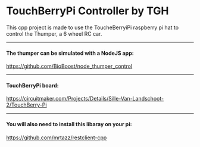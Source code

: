 # TouchBerryPi Controller by TGH

This cpp project is made to use the ToucheBerryiPi raspberry pi hat to control the Thumper, a 6 wheel RC car.

---

#### The thumper can be simulated with a NodeJS app:
 https://github.com/BioBoost/node_thumper_control

---
#### TouchBerryPi board:

https://circuitmaker.com/Projects/Details/Sille-Van-Landschoot-2/TouchBerry-Pi

---
#### You will also need to install this libaray on your pi:

https://github.com/mrtazz/restclient-cpp
